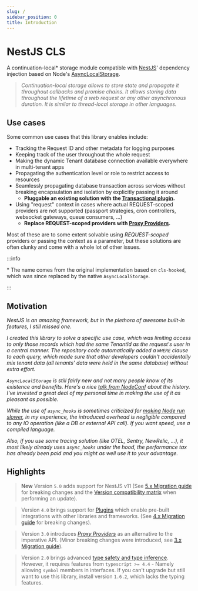 ```yaml
---
slug: /
sidebar_position: 0
title: Introduction
---
```


# NestJS CLS

A continuation-local\* storage module compatible with [NestJS](https://nestjs.com/)' dependency injection based on Node's [AsyncLocalStorage](https://nodejs.org/api/async_context.html#async_context_class_asynclocalstorage).

> _Continuation-local storage allows to store state and propagate it throughout callbacks and promise chains. It allows storing data throughout the lifetime of a web request or any other asynchronous duration. It is similar to thread-local storage in other languages._

## Use cases

Some common use cases that this library enables include:

- Tracking the Request ID and other metadata for logging purposes
- Keeping track of the user throughout the whole request
- Making the dynamic Tenant database connection available everywhere in multi-tenant apps
- Propagating the authentication level or role to restrict access to resources
- Seamlessly propagating database transaction across services without breaking encapsulation and isolation by explicitly passing it around
    - **Pluggable an existing solution with the [Transactional plugin](../06_plugins/01_available-plugins/01-transactional/index.md).**
- Using "request" context in cases where actual REQUEST-scoped providers are not supported (passport strategies, cron controllers, websocket gateways, queue consumers, ...)
    - **Replace REQUEST-scoped providers with [Proxy Providers](../03_features-and-use-cases/06_proxy-providers.md).**

Most of these are to some extent solvable using _REQUEST-scoped_ providers or passing the context as a parameter, but these solutions are often clunky and come with a whole lot of other issues.

:::info

\* The name comes from the original implementation based on `cls-hooked`, which was since replaced by the native `AsyncLocalStorage`.

:::

## Motivation

_NestJS is an amazing framework, but in the plethora of awesome built-in features, I still missed one_.

_I created this library to solve a specific use case, which was limiting access to only those records which had the same TenantId as the request's user in a central manner. The repository code automatically added a `WHERE` clause to each query, which made sure that other developers couldn't accidentally mix tenant data (all tenants' data were held in the same database) without extra effort._

_`AsyncLocalStorage` is still fairly new and not many people know of its existence and benefits. Here's a nice [talk from NodeConf](https://youtu.be/R2RMGQhWyCk?t=9742) about the history. I've invested a great deal of my personal time in making the use of it as pleasant as possible._

_While the use of `async_hooks` is sometimes criticized for [making Node run slower](https://gist.github.com/Aschen/5cc1f3f3b58f1e284b670b83bb53da7d), in my experience, the introduced overhead is negligible compared to any IO operation (like a DB or external API call). If you want speed, use a compiled language._

_Also, if you use some tracing solution (like OTEL, Sentry, NewRelic, ...), it most likely already uses `async_hooks` under the hood, the performance tax has already been paid and you might as well use it to your advantage._

## Highlights

> **New** Version `5.0` adds support for NestJS v11 (See [5.x Migration guide](../10_migration-guide/01_v4x-v5x.md) for breaking changes and the [Version compatibility matrix](../05_considerations/02_compatibility.md#nestjs-related-versions-compatibility-matrix) when performing an update).

> Version `4.0` brings support for [Plugins](../06_plugins/index.md) which enable pre-built integrations with other libraries and frameworks. (See [4.x Migration guide](../10_migration-guide/02_v3x-v4x.md) for breaking changes).

> Version `3.0` introduces [_Proxy Providers_](../03_features-and-use-cases/06_proxy-providers.md) as an alternative to the imperative API. (Minor breaking changes were introduced, see [3.x Migration guide](../10_migration-guide/03_v2x-v3x.md)).

> Version `2.0` brings advanced [type safety and type inference](../03_features-and-use-cases/05_type-safety-and-type-inference.md). However, it requires features from `typescript >= 4.4` - Namely allowing `symbol` members in interfaces. If you can't upgrade but still want to use this library, install version `1.6.2`, which lacks the typing features.
